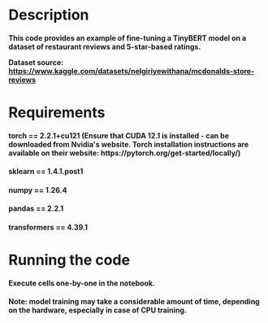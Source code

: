 <h1>Description
  
<h4>This code provides an example of fine-tuning a TinyBERT model on a dataset of restaurant reviews and 5-star-based ratings.

Dataset source: https://www.kaggle.com/datasets/nelgiriyewithana/mcdonalds-store-reviews

<h1>Requirements
  
<h4>torch == 2.2.1+cu121 (Ensure that CUDA 12.1 is installed - can be downloaded from Nvidia's website. Torch installation instructions are available on their website: https://pytorch.org/get-started/locally/)
<h4>sklearn == 1.4.1.post1
<h4>numpy == 1.26.4
<h4>pandas == 2.2.1
<h4>transformers == 4.39.1

<h1>Running the code
  
<h4>Execute cells one-by-one in the notebook.
<h4>Note: model training may take a considerable amount of time, depending on the hardware, especially in case of CPU training.

